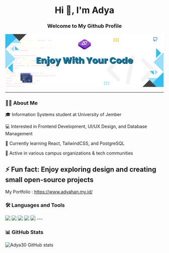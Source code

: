 <h1 align="center">Hi 👋, I'm Adya</h1>
<h3 align="center">Welcome to My Github Profile</h3>

![Banner Github Profile](banner.png)

---

### 👨‍💻 About Me
🎓 Information Systems student at University of Jember

💻 Interested in Frontend Development, UI/UX Design, and Database Management

🌱 Currently learning React, TailwindCSS, and PostgreSQL

🚀 Active in various campus organizations & tech communities

⚡ Fun fact: Enjoy exploring design and creating small open-source projects
---
My Portfolio : https://www.adyahan.my.id/

### 🛠️ Languages and Tools

<img src="{https://img.shields.io/badge/HTML5-E34F26?style=for-the-badge&logo=html5&logoColor=white}" />
<img src="{https://img.shields.io/badge/CSS3-1572B6?style=for-the-badge&logo=css3&logoColor=white}" />
<img src="{https://img.shields.io/badge/JavaScript-323330?style=for-the-badge&logo=javascript&logoColor=F7DF1E}" />
<img src="{https://img.shields.io/badge/Python-FFD43B?style=for-the-badge&logo=python&logoColor=blue}" />
<img src="{https://img.shields.io/badge/PostgreSQL-316192?style=for-the-badge&logo=postgresql&logoColor=white}" />
---

### 📊 GitHub Stats

![Adya30 GitHub stats](https://github-readme-stats.vercel.app/api?username=Adya30&show_icons=true&theme=radical)